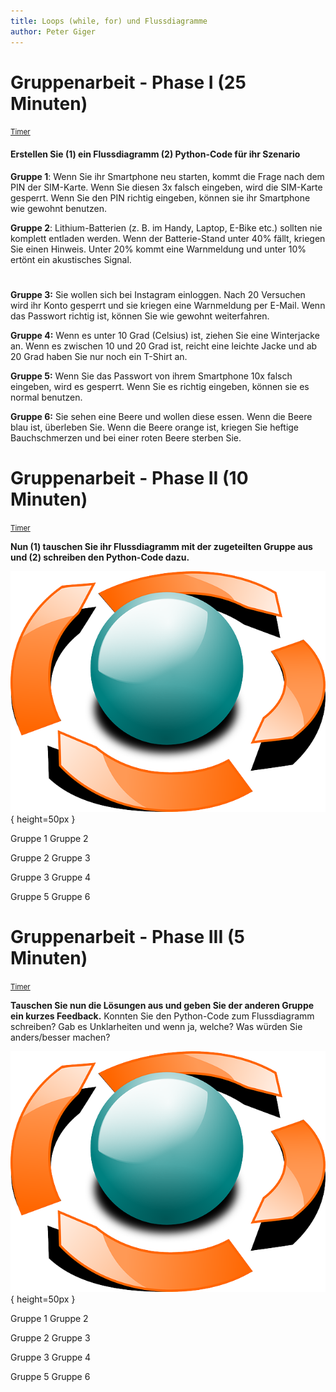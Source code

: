 ```yaml
---
title: Loops (while, for) und Flussdiagramme
author: Peter Giger
---
```


# Gruppenarbeit - Phase I (25 Minuten) <i class="fas fa-users"></i>

<small>[Timer <i class="far fa-clock"></i>](https://timer.onlineclock.net)</small>

<h4>Erstellen Sie (1) ein Flussdiagramm (2) Python-Code für ihr Szenario</h4>

**Gruppe 1**: Wenn Sie ihr Smartphone neu starten, kommt die Frage nach dem PIN der SIM-Karte. Wenn Sie diesen 3x falsch eingeben, wird die SIM-Karte gesperrt. Wenn Sie den PIN richtig eingeben, können sie ihr Smartphone wie gewohnt benutzen.

**Gruppe 2**: Lithium-Batterien (z. B. im Handy, Laptop, E-Bike etc.) sollten nie komplett entladen werden. Wenn der Batterie-Stand unter 40% fällt, kriegen Sie einen Hinweis. Unter 20% kommt eine Warnmeldung und unter 10% ertönt ein akustisches Signal.


#

**Gruppe 3:** Sie wollen sich bei Instagram einloggen. Nach 20 Versuchen wird ihr Konto gesperrt und sie kriegen eine Warnmeldung per E-Mail. Wenn das Passwort richtig ist, können Sie wie gewohnt weiterfahren.

**Gruppe 4:** Wenn es unter 10 Grad (Celsius) ist, ziehen Sie eine Winterjacke an. Wenn es zwischen 10 und 20 Grad ist, reicht eine leichte Jacke und ab 20 Grad haben Sie nur noch ein T-Shirt an.

**Gruppe 5:** Wenn Sie das Passwort von ihrem Smartphone 10x falsch eingeben, wird es gesperrt. Wenn Sie es richtig eingeben, können sie es normal benutzen.

**Gruppe 6:** Sie sehen eine Beere und wollen diese essen. Wenn die Beere blau ist, überleben Sie. Wenn die Beere orange ist, kriegen Sie heftige Bauchschmerzen und bei einer roten Beere sterben Sie.


# Gruppenarbeit - Phase II (10 Minuten) <i class="fas fa-users"></i>

<small>[Timer <i class="far fa-clock"></i>](https://timer.onlineclock.net)</small>

**Nun (1) tauschen Sie ihr Flussdiagramm mit der zugeteilten Gruppe aus und (2) schreiben den Python-Code dazu.**

![](images/rotate.png){ height=50px }

Gruppe 1 <i class="fas fa-exchange-alt"></i> Gruppe 2

Gruppe 2 <i class="fas fa-exchange-alt"></i> Gruppe 3

Gruppe 3 <i class="fas fa-exchange-alt"></i> Gruppe 4

Gruppe 5 <i class="fas fa-exchange-alt"></i> Gruppe 6


# Gruppenarbeit - Phase III (5 Minuten) <i class="fas fa-users"></i>

<small>[Timer <i class="far fa-clock"></i>](https://timer.onlineclock.net)</small>

**Tauschen Sie nun die Lösungen aus und geben Sie der anderen Gruppe ein kurzes Feedback.** Konnten Sie den Python-Code zum Flussdiagramm schreiben? Gab es Unklarheiten und wenn ja, welche? Was würden Sie anders/besser machen?

![](images/rotate.png){ height=50px }

Gruppe 1 <i class="fas fa-exchange-alt"></i> Gruppe 2

Gruppe 2 <i class="fas fa-exchange-alt"></i> Gruppe 3

Gruppe 3 <i class="fas fa-exchange-alt"></i> Gruppe 4

Gruppe 5 <i class="fas fa-exchange-alt"></i> Gruppe 6
